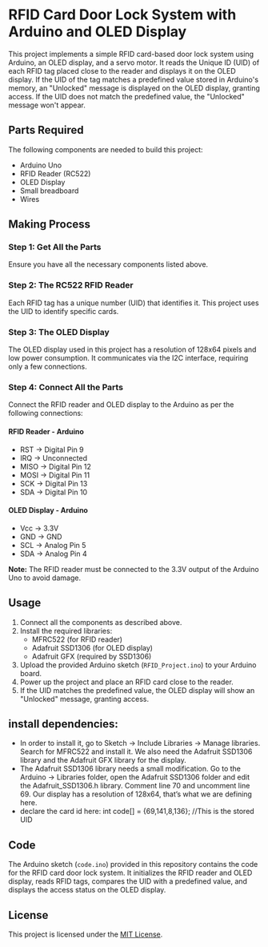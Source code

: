 # RFID Card Door Lock System with Arduino and OLED Display

This project implements a simple RFID card-based door lock system using Arduino, an OLED display, and a servo motor. It reads the Unique ID (UID) of each RFID tag placed close to the reader and displays it on the OLED display. If the UID of the tag matches a predefined value stored in Arduino's memory, an "Unlocked" message is displayed on the OLED display, granting access. If the UID does not match the predefined value, the "Unlocked" message won't appear.

## Parts Required

The following components are needed to build this project:
- Arduino Uno
- RFID Reader (RC522)
- OLED Display
- Small breadboard
- Wires

## Making Process

### Step 1: Get All the Parts

Ensure you have all the necessary components listed above.

### Step 2: The RC522 RFID Reader

Each RFID tag has a unique number (UID) that identifies it. This project uses the UID to identify specific cards.

### Step 3: The OLED Display

The OLED display used in this project has a resolution of 128x64 pixels and low power consumption. It communicates via the I2C interface, requiring only a few connections.

### Step 4: Connect All the Parts

Connect the RFID reader and OLED display to the Arduino as per the following connections:

#### RFID Reader - Arduino
- RST -> Digital Pin 9
- IRQ -> Unconnected
- MISO -> Digital Pin 12
- MOSI -> Digital Pin 11
- SCK -> Digital Pin 13
- SDA -> Digital Pin 10

#### OLED Display - Arduino
- Vcc -> 3.3V
- GND -> GND
- SCL -> Analog Pin 5
- SDA -> Analog Pin 4

**Note:** The RFID reader must be connected to the 3.3V output of the Arduino Uno to avoid damage.

## Usage

1. Connect all the components as described above.
2. Install the required libraries:
   - MFRC522 (for RFID reader)
   - Adafruit SSD1306 (for OLED display)
   - Adafruit GFX (required by SSD1306)
3. Upload the provided Arduino sketch (`RFID_Project.ino`) to your Arduino board.
4. Power up the project and place an RFID card close to the reader.
5. If the UID matches the predefined value, the OLED display will show an "Unlocked" message, granting access.


## install dependencies: 
-  In order to install it, go to Sketch -> Include Libraries -> Manage libraries. Search for MFRC522 and install it. We also need the Adafruit SSD1306 library and the Adafruit GFX library for the display.
-  The Adafruit SSD1306 library needs a small modification. Go to the Arduino -> Libraries folder, open the Adafruit SSD1306 folder and edit the Adafruit_SSD1306.h library. Comment line 70 and uncomment line 69. Our display has a resolution of 128x64, that’s what we are defining here.
-  declare the card id here: int code[] = {69,141,8,136}; //This is the stored UID


## Code

The Arduino sketch (`code.ino`) provided in this repository contains the code for the RFID card door lock system. It initializes the RFID reader and OLED display, reads RFID tags, compares the UID with a predefined value, and displays the access status on the OLED display.

## License

This project is licensed under the [MIT License](LICENSE).
